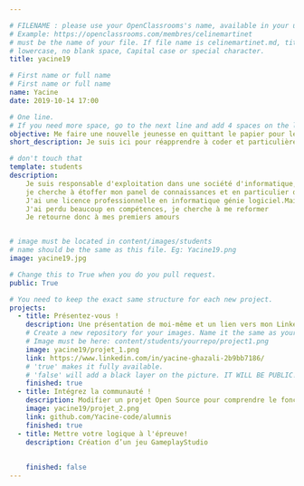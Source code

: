 ```yaml
---

# FILENAME : please use your OpenClassrooms's name, available in your url.
# Example: https://openclassrooms.com/membres/celinemartinet
# must be the name of your file. If file name is celinemartinet.md, title is celinemartinet.
# lowercase, no blank space, Capital case or special character.
title: yacine19

# First name or full name
# First name or full name
name: Yacine
date: 2019-10-14 17:00

# One line.
# If you need more space, go to the next line and add 4 spaces on the left, as in 'description'.
objective: Me faire une nouvelle jeunesse en quittant le papier pour le digital.
short_description: Je suis ici pour réapprendre à coder et particulièrement en JAVA.

# don't touch that
template: students
description:
    Je suis responsable d'exploitation dans une société d'informatique, 
    je cherche à étoffer mon panel de connaissances et en particulier dans l'inforamtique.
    J'ai une licence professionnelle en informatique génie logiciel.Mais de l'eau à couler sous les ponts et
    J'ai perdu beaucoup en compétences, je cherche à me reformer 
    Je retourne donc à mes premiers amours 


# image must be located in content/images/students
# name should be the same as this file. Eg: Yacine19.png
image: yacine19.jpg

# Change this to True when you do you pull request.
public: True

# You need to keep the exact same structure for each new project.
projects:
  - title: Présentez-vous !
    description: Une présentation de moi-même et un lien vers mon LinkedIn.
    # Create a new repository for your images. Name it the same as your nickname and profile picture.
    # Image must be here: content/students/yourrepo/project1.png
    image: yacine19/projet_1.png
    link: https://www.linkedin.com/in/yacine-ghazali-2b9bb7186/
    # 'true' makes it fully available.
    # 'false' will add a black layer on the picture. IT WILL BE PUBLIC!
    finished: true
  - title: Intégrez la communauté !
    description: Modifier un projet Open Source pour comprendre le fonctionnement de Git, de Github et des pull requests. 
    image: yacine19/projet_2.png
    link: github.com/Yacine-code/alumnis
    finished: true
  - title: Mettre votre logique à l'épreuve!
    description: Création d’un jeu GameplayStudio
    
    
    finished: false
---
```


